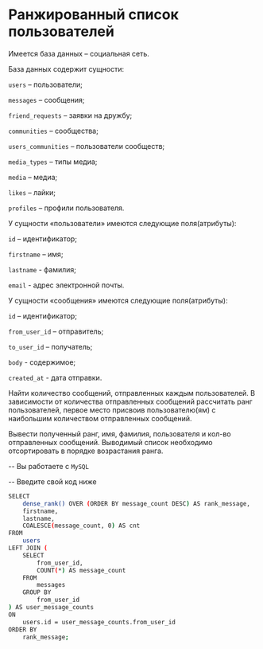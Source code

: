 # Ранжированный список пользователей

Имеется база данных – социальная сеть.

База данных содержит сущности:

`users` – пользователи;

`messages` – сообщения;

`friend_requests` – заявки на дружбу;

`communities` – сообщества;

`users_communities` – пользователи сообществ;

`media_types` – типы медиа;

`media` – медиа;

`likes` – лайки;

`profiles` – профили пользователя.

У сущности «пользователи» имеются следующие поля(атрибуты):

`id` – идентификатор;

`firstname` – имя;

`lastname` - фамилия;

`email` - адрес электронной почты.

У сущности «сообщения» имеются следующие поля(атрибуты):

`id` – идентификатор;

`from_user_id` – отправитель;

`to_user_id` – получатель;

`body` - содержимое;

`created_at` - дата отправки.

Найти количество сообщений, отправленных каждым пользователей.
В зависимости от количества отправленных сообщений рассчитать ранг пользователей, первое место присвоив пользователю(ям) с наибольшим количеством отправленных сообщений.

Вывести полученный ранг, имя, фамилия, пользователя и кол-во отправленных сообщений. Выводимый список необходимо отсортировать в порядке возрастания ранга.


-- Вы работаете с `MySQL`

-- Введите свой код ниже
```sh
SELECT 
    dense_rank() OVER (ORDER BY message_count DESC) AS rank_message,
    firstname,
    lastname,
    COALESCE(message_count, 0) AS cnt
FROM 
    users
LEFT JOIN (
    SELECT 
        from_user_id,
        COUNT(*) AS message_count
    FROM 
        messages
    GROUP BY 
        from_user_id
) AS user_message_counts
ON 
    users.id = user_message_counts.from_user_id
ORDER BY 
    rank_message;
```


